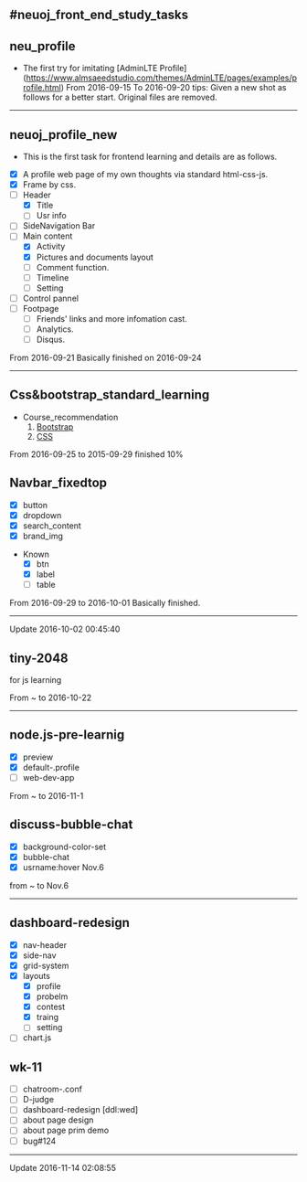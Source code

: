 #neuoj_front_end_study_tasks
---
## neu_profile
* The first try for imitating [AdminLTE Profile] (https://www.almsaeedstudio.com/themes/AdminLTE/pages/examples/profile.html) 
From 2016-09-15 To 2016-09-20 
tips: Given a new shot as follows for a better start. Original files are removed.

---
 
## neuoj_profile_new
* This is the first task for frontend learning and  details are as follows.
 * [x] A profile web page of my own thoughts via standard html-css-js.
 * [x] Frame by css.
 * [ ] Header
   * [x] Title
   * [ ] Usr info
 * [ ] SideNavigation Bar
 * [ ] Main content
   * [x]  Activity
     * [x] Pictures and documents layout 
      * [ ] Comment function.
   * [ ] Timeline
   * [ ] Setting
 * [ ] Control pannel  
 * [ ] Footpage
   * [ ] Friends' links and more infomation cast.
    * [ ] Analytics.
     * [ ] Disqus.
 
 From 2016-09-21 Basically finished on 2016-09-24

---

## Css&bootstrap_standard_learning
 * Course_recommendation
    1. [ Bootstrap ](http://www.imooc.com/learn/141)
    2. [ CSS ](http://www.w3schools.com/css/default.asp)

From 2016-09-25 to 2015-09-29 finished 10%
 
## Navbar_fixedtop
 * [x] button
 * [x] dropdown
 * [x] search_content
 * [x] brand_img
 * Known
    * [x] btn
    * [x] label
    * [ ] table

From 2016-09-29 to 2016-10-01 Basically finished.

---

Update 2016-10-02 00:45:40

## tiny-2048
for js learning

From ~  to 2016-10-22

---
## node.js-pre-learnig
* [x] preview
* [x] default-.profile
* [ ] web-dev-app

From ~ to 2016-11-1

## discuss-bubble-chat
* [x] background-color-set
* [x] bubble-chat
* [x] usrname:hover Nov.6

from ~ to Nov.6

---
## dashboard-redesign
* [x] nav-header
* [x] side-nav
* [x] grid-system
* [x] layouts
  * [x] profile
  * [x] probelm
  * [x] contest
  * [x] traing
  * [ ] setting
* [ ] chart.js

## wk-11
* [ ] chatroom-.conf
* [ ] D-judge
* [ ] dashboard-redesign [ddl:wed]
* [ ] about page design
* [ ] about page prim demo
* [ ] bug#124
---

Update 2016-11-14 02:08:55

